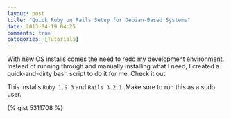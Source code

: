 ```yaml
---
layout: post
title: "Quick Ruby on Rails Setup for Debian-Based Systems"
date: 2013-04-19 04:25
comments: true
categories: [Tutorials]
---
```


With new OS installs comes the need to redo my development environment. Instead of running through and manually installing what I need, I created a quick-and-dirty bash script to do it for me. Check it out:

This installs `Ruby 1.9.3` and `Rails 3.2.1`. Make sure to run this as a sudo user.

{% gist 5311708 %}
